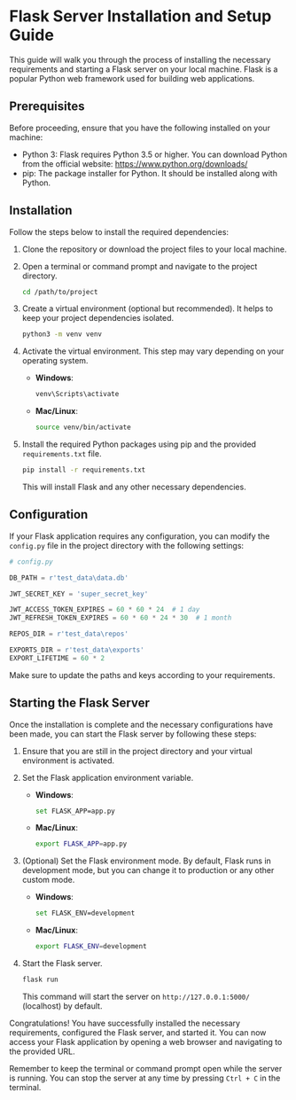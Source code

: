 # Flask Server Installation and Setup Guide

This guide will walk you through the process of installing the necessary requirements and starting a Flask server on your local machine. Flask is a popular Python web framework used for building web applications.

## Prerequisites

Before proceeding, ensure that you have the following installed on your machine:

- Python 3: Flask requires Python 3.5 or higher. You can download Python from the official website: https://www.python.org/downloads/
- pip: The package installer for Python. It should be installed along with Python.

## Installation

Follow the steps below to install the required dependencies:

1. Clone the repository or download the project files to your local machine.
2. Open a terminal or command prompt and navigate to the project directory.

   ```bash
   cd /path/to/project
   ```

3. Create a virtual environment (optional but recommended). It helps to keep your project dependencies isolated.

   ```bash
   python3 -m venv venv
   ```

4. Activate the virtual environment. This step may vary depending on your operating system.

   - **Windows**:

     ```bash
     venv\Scripts\activate
     ```

   - **Mac/Linux**:

     ```bash
     source venv/bin/activate
     ```

5. Install the required Python packages using pip and the provided `requirements.txt` file.

   ```bash
   pip install -r requirements.txt
   ```

   This will install Flask and any other necessary dependencies.

## Configuration

If your Flask application requires any configuration, you can modify the `config.py` file in the project directory with the following settings:

```python
# config.py

DB_PATH = r'test_data\data.db'

JWT_SECRET_KEY = 'super_secret_key'

JWT_ACCESS_TOKEN_EXPIRES = 60 * 60 * 24  # 1 day
JWT_REFRESH_TOKEN_EXPIRES = 60 * 60 * 24 * 30  # 1 month

REPOS_DIR = r'test_data\repos'

EXPORTS_DIR = r'test_data\exports'
EXPORT_LIFETIME = 60 * 2
```

Make sure to update the paths and keys according to your requirements.

## Starting the Flask Server

Once the installation is complete and the necessary configurations have been made, you can start the Flask server by following these steps:

1. Ensure that you are still in the project directory and your virtual environment is activated.

2. Set the Flask application environment variable.

   - **Windows**:

     ```bash
     set FLASK_APP=app.py
     ```

   - **Mac/Linux**:

     ```bash
     export FLASK_APP=app.py
     ```

3. (Optional) Set the Flask environment mode. By default, Flask runs in development mode, but you can change it to production or any other custom mode.

   - **Windows**:

     ```bash
     set FLASK_ENV=development
     ```

   - **Mac/Linux**:

     ```bash
     export FLASK_ENV=development
     ```

4. Start the Flask server.

   ```bash
   flask run
   ```

   This command will start the server on `http://127.0.0.1:5000/` (localhost) by default.

Congratulations! You have successfully installed the necessary requirements, configured the Flask server, and started it. You can now access your Flask application by opening a web browser and navigating to the provided URL.

Remember to keep the terminal or command prompt open while the server is running. You can stop the server at any time by pressing `Ctrl + C` in the terminal.
